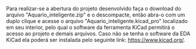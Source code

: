 Para realizar-se a abertura do projeto desenvolvido faça o download do arquivo "Aquario_inteligente.zip" e o descompacte, então abra-o com um duplo clique e acesse o arquivo "Aquario_inteligente.kicad_pro" localizado em seu interior, pelo qual o software da ferramenta KiCad permitirá o acesso ao projeto e demais arquivos. Caso não se tenha o software da EDA KiCad ela poderá ser instalada pelo seguinte link: https://www.kicad.org/.
